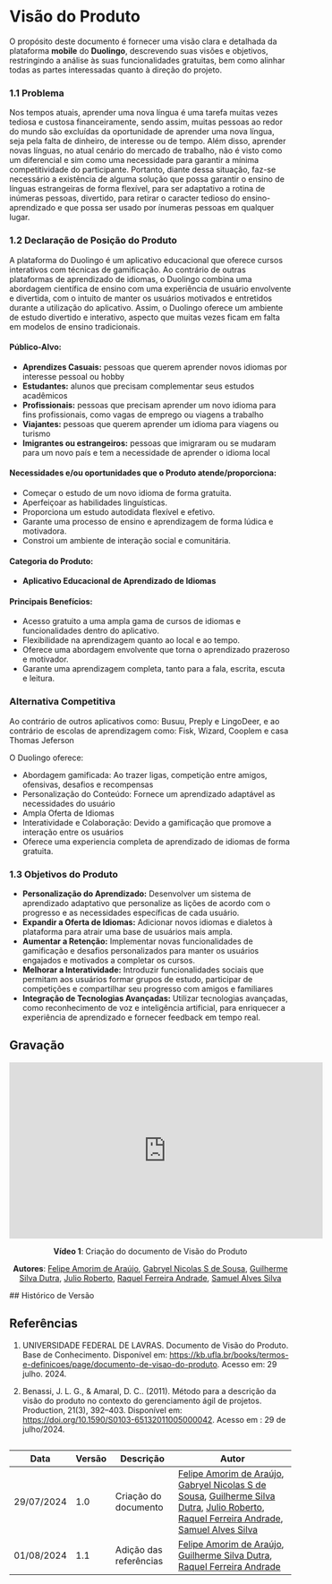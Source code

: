 # Visão do Produto

O propósito deste documento é fornecer uma visão clara e detalhada da plataforma **mobile** do **Duolingo**, descrevendo suas visões e objetivos, restringindo a análise às suas funcionalidades gratuitas, bem como alinhar todas as partes interessadas quanto à direção do projeto.

### 1.1 Problema

Nos tempos atuais, aprender uma nova língua é uma tarefa muitas vezes tediosa e custosa financeiramente, sendo assim, muitas pessoas ao redor do mundo são excluídas da oportunidade de aprender uma nova língua, seja pela falta de dinheiro, de interesse ou de tempo. Além disso, aprender novas línguas, no atual cenário do mercado de trabalho, não é visto como um diferencial e sim como uma necessidade para garantir a mínima competitividade do participante. Portanto, diante dessa situação, faz-se necessário a existência de alguma solução que possa garantir o ensino de línguas estrangeiras de forma flexível, para ser adaptativo a rotina de inúmeras pessoas, divertido, para retirar o caracter tedioso do ensino-aprendizado e que possa ser usado por ínumeras pessoas em qualquer lugar.

### 1.2 Declaração de Posição do Produto

A plataforma do Duolingo é um aplicativo educacional que oferece cursos interativos com técnicas de gamificação. Ao contrário de outras plataformas de aprendizado de idiomas, o Duolingo combina uma abordagem científica de ensino com uma experiência de usuário envolvente e divertida, com o  intuito  de manter os usuários motivados e entretidos durante a utilização  do aplicativo. Assim, o Duolingo oferece um ambiente de estudo divertido e interativo, aspecto que muitas vezes ficam em falta em modelos de ensino tradicionais.

#### Público-Alvo:
- **Aprendizes Casuais:** pessoas que querem aprender novos idiomas por interesse pessoal ou hobby
- **Estudantes:** alunos que precisam complementar seus estudos acadêmicos
- **Profissionais:** pessoas que precisam aprender um novo idioma para fins profissionais, como vagas de emprego ou viagens a trabalho
- **Viajantes:** pessoas que querem aprender um idioma para viagens ou turismo
- **Imigrantes ou estrangeiros:** pessoas que imigraram ou se mudaram para um novo país e tem a necessidade de aprender o idioma local

#### Necessidades e/ou oportunidades que o Produto atende/proporciona:
- Começar o estudo de um novo idioma de forma gratuita.
- Aperfeiçoar as habilidades linguísticas.
- Proporciona um estudo autodidata flexível e efetivo.
- Garante uma processo de ensino e aprendizagem de forma lúdica e motivadora.
- Constroi um ambiente de interação social e comunitária.

#### Categoria do Produto:
- **Aplicativo Educacional de Aprendizado de Idiomas**

#### Principais Benefícios:
- Acesso gratuito a uma ampla gama de cursos de idiomas e funcionalidades dentro do aplicativo.
- Flexibilidade na aprendizagem quanto ao local e ao tempo.
- Oferece uma abordagem envolvente que torna o aprendizado prazeroso e motivador.
- Garante uma aprendizagem completa, tanto para a fala, escrita, escuta e leitura.

### Alternativa Competitiva
Ao contrário de outros aplicativos como: Busuu, Preply e LingoDeer,
e ao contrário de escolas de aprendizagem como: Fisk, Wizard, Cooplem e casa Thomas Jeferson

O Duolingo oferece:

- Abordagem gamificada: Ao trazer ligas, competição entre amigos, ofensivas, desafios e recompensas
- Personalização do Conteúdo: Fornece um aprendizado adaptável as necessidades do usuário
- Ampla Oferta de Idiomas 
- Interatividade e Colaboração: Devido a gamificação que promove a interação entre os usuários
- Oferece uma experiencia completa de aprendizado de idiomas de forma gratuita.

### 1.3 Objetivos do Produto

- **Personalização do Aprendizado:** Desenvolver um sistema de aprendizado adaptativo que personalize as lições de acordo com o progresso e as necessidades específicas de cada usuário.
- **Expandir a Oferta de Idiomas:** Adicionar novos idiomas e dialetos à plataforma para atrair uma base de usuários mais ampla.
- **Aumentar a Retenção:** Implementar novas funcionalidades de gamificação e desafios personalizados para manter os usuários engajados e motivados a completar os cursos.
- **Melhorar a Interatividade:** Introduzir funcionalidades sociais que permitam aos usuários formar grupos de estudo, participar de competições e compartilhar seu progresso com amigos e familiares
- **Integração de Tecnologias Avançadas:** Utilizar tecnologias avançadas, como reconhecimento de voz e inteligência artificial, para enriquecer a experiência de aprendizado e fornecer feedback em tempo real.

## Gravação
<center>
<iframe width="560" height="315" src="https://www.youtube.com/embed/ZBPB_R6j16w?si=ZdnfIkl3Ui4DcLTy" title="YouTube video player" frameborder="0" allow="accelerometer; autoplay; clipboard-write; encrypted-media; gyroscope; picture-in-picture; web-share" referrerpolicy="strict-origin-when-cross-origin" allowfullscreen></iframe>

**Vídeo 1**: Criação do documento de Visão do Produto

**Autores**: [Felipe Amorim de Araújo](https://github.com/lipeaaraujo), [Gabryel Nicolas S de Sousa](https://github.com/gabryelns), [Guilherme Silva Dutra](https://github.com/GuiDutra21), [Julio Roberto](https://github.com/JulioR2022), [Raquel Ferreira Andrade](https://github.com/raquel-andrade), [Samuel Alves Silva](https://github.com/samuelalvess)
</center>
## Histórico de Versão

## Referências

1. UNIVERSIDADE FEDERAL DE LAVRAS. Documento de Visão do Produto. Base de Conhecimento. Disponível em: <https://kb.ufla.br/books/termos-e-definicoes/page/documento-de-visao-do-produto>. Acesso em: 29 julho. 2024.

2. Benassi, J. L. G., & Amaral, D. C.. (2011). Método para a descrição da visão do produto no contexto do gerenciamento ágil de projetos. Production, 21(3), 392–403. Disponível em: <https://doi.org/10.1590/S0103-65132011005000042>. Acesso em : 29 de julho/2024.

<center>

## 
| Data | Versão | Descrição | Autor |
| ---- | ------ | --------- | ----- |
| 29/07/2024 | 1.0 | Criação do documento | [Felipe Amorim de Araújo](https://github.com/lipeaaraujo), [Gabryel Nicolas S de Sousa](https://github.com/gabryelns), [Guilherme Silva Dutra](https://github.com/GuiDutra21), [Julio Roberto](https://github.com/JulioR2022), [Raquel Ferreira Andrade](https://github.com/raquel-andrade), [Samuel Alves Silva](https://github.com/samuelalvess) |
| 01/08/2024 | 1.1 | Adição das referências | [Felipe Amorim de Araújo](https://github.com/lipeaaraujo), [Guilherme Silva Dutra](https://github.com/GuiDutra21), [Raquel Ferreira Andrade](https://github.com/raquel-andrade) |

</center>